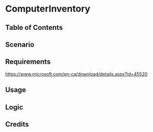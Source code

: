 # ComputerInventory
## Table of Contents
## Scenario
## Requirements
https://www.microsoft.com/en-ca/download/details.aspx?id=45520
## Usage
## Logic
## Credits
